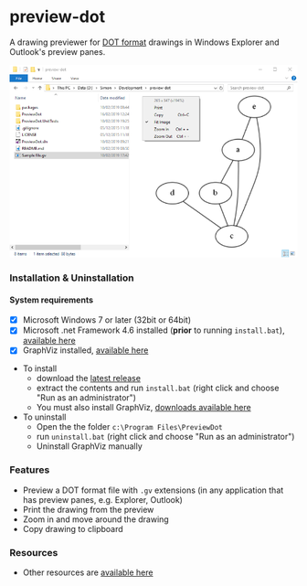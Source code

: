 # preview-dot
A drawing previewer for [DOT format](https://en.wikipedia.org/wiki/DOT_(graph_description_language)) drawings in Windows Explorer and Outlook's preview panes.

![](https://github.com/laingsimon/preview-dot/blob/master/Screenshot.png)

### Installation & Uninstallation
#### System requirements
- [x] Microsoft Windows 7 or later (32bit or 64bit)
- [x] Microsoft .net Framework 4.6 installed (**prior** to running `install.bat`), [available here](https://www.microsoft.com/en-gb/download/details.aspx?id=48130)
- [x] GraphViz installed, [available here](https://graphviz.gitlab.io/_pages/Download/Download_windows.html)

* To install 
   * download the [latest release](https://github.com/laingsimon/preview-dot/releases)
   * extract the contents and run `install.bat` (right click and choose "Run as an administrator")
   * You must also install GraphViz, [downloads available here](https://graphviz.gitlab.io/_pages/Download/Download_windows.html)
* To uninstall 
   * Open the the folder `c:\Program Files\PreviewDot`
   * run `uninstall.bat` (right click and choose "Run as an administrator")
   * Uninstall GraphViz manually

### Features
* Preview a DOT format file with `.gv` extensions (in any application that has preview panes, e.g. Explorer, Outlook)
* Print the drawing from the preview
* Zoom in and move around the drawing
* Copy drawing to clipboard

### Resources
* Other resources are [available here](https://www.graphviz.org/resources/)
